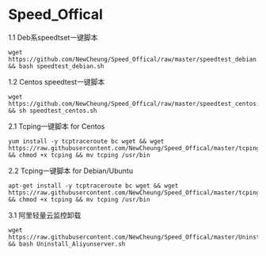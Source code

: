 # Speed_Offical
1.1 Deb系speedtset一键脚本
```
wget https://github.com/NewCheung/Speed_Offical/raw/master/speedtest_debian.sh && bash speedtest_debian.sh
```
1.2 Centos speedtest一键脚本
```
wget https://github.com/NewCheung/Speed_Offical/raw/master/speedtest_centos.sh && sh speedtest_centos.sh
```

2.1 Tcping一键脚本 for Centos
```
yum install -y tcptraceroute bc wget && wget https://raw.githubusercontent.com/NewCheung/Speed_Offical/master/tcping && chmod +x tcping && mv tcping /usr/bin
```
2.2 Tcping一键脚本 for Debian/Ubuntu
```
apt-get install -y tcptraceroute bc wget && wget https://raw.githubusercontent.com/NewCheung/Speed_Offical/master/tcping && chmod +x tcping && mv tcping /usr/bin
```
3.1 阿里轻量云监控卸载
```
wget https://raw.githubusercontent.com/NewCheung/Speed_Offical/master/Uninstall_Aliyunserver.sh && bash Uninstall_Aliyunserver.sh
```
